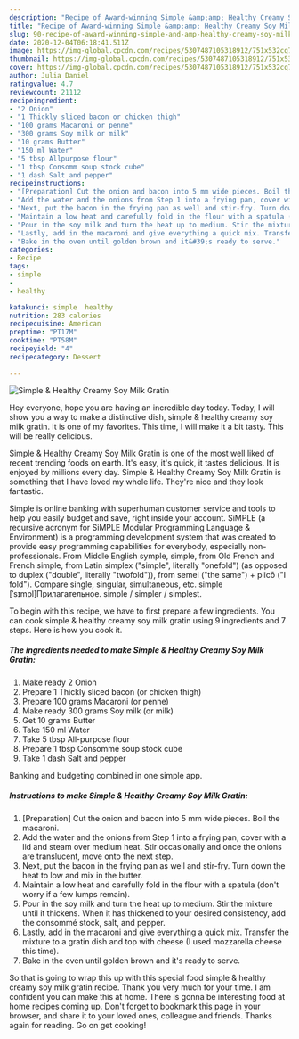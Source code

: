 ```yaml
---
description: "Recipe of Award-winning Simple &amp;amp; Healthy Creamy Soy Milk Gratin"
title: "Recipe of Award-winning Simple &amp;amp; Healthy Creamy Soy Milk Gratin"
slug: 90-recipe-of-award-winning-simple-and-amp-healthy-creamy-soy-milk-gratin
date: 2020-12-04T06:18:41.511Z
image: https://img-global.cpcdn.com/recipes/5307487105318912/751x532cq70/simple-healthy-creamy-soy-milk-gratin-recipe-main-photo.jpg
thumbnail: https://img-global.cpcdn.com/recipes/5307487105318912/751x532cq70/simple-healthy-creamy-soy-milk-gratin-recipe-main-photo.jpg
cover: https://img-global.cpcdn.com/recipes/5307487105318912/751x532cq70/simple-healthy-creamy-soy-milk-gratin-recipe-main-photo.jpg
author: Julia Daniel
ratingvalue: 4.7
reviewcount: 21112
recipeingredient:
- "2 Onion"
- "1 Thickly sliced bacon or chicken thigh"
- "100 grams Macaroni or penne"
- "300 grams Soy milk or milk"
- "10 grams Butter"
- "150 ml Water"
- "5 tbsp Allpurpose flour"
- "1 tbsp Consomm soup stock cube"
- "1 dash Salt and pepper"
recipeinstructions:
- "[Preparation] Cut the onion and bacon into 5 mm wide pieces. Boil the macaroni."
- "Add the water and the onions from Step 1 into a frying pan, cover with a lid and steam over medium heat. Stir occasionally and once the onions are translucent, move onto the next step."
- "Next, put the bacon in the frying pan as well and stir-fry. Turn down the heat to low and mix in the butter."
- "Maintain a low heat and carefully fold in the flour with a spatula (don&#39;t worry if a few lumps remain)."
- "Pour in the soy milk and turn the heat up to medium. Stir the mixture until it thickens. When it has thickened to your desired consistency, add the consommé stock, salt, and pepper."
- "Lastly, add in the macaroni and give everything a quick mix. Transfer the mixture to a gratin dish and top with cheese (I used mozzarella cheese this time)."
- "Bake in the oven until golden brown and it&#39;s ready to serve."
categories:
- Recipe
tags:
- simple
- 
- healthy

katakunci: simple  healthy 
nutrition: 283 calories
recipecuisine: American
preptime: "PT17M"
cooktime: "PT58M"
recipeyield: "4"
recipecategory: Dessert

---
```



![Simple &amp; Healthy Creamy Soy Milk Gratin](https://img-global.cpcdn.com/recipes/5307487105318912/751x532cq70/simple-healthy-creamy-soy-milk-gratin-recipe-main-photo.jpg)

Hey everyone, hope you are having an incredible day today. Today, I will show you a way to make a distinctive dish, simple &amp; healthy creamy soy milk gratin. It is one of my favorites. This time, I will make it a bit tasty. This will be really delicious.

Simple &amp; Healthy Creamy Soy Milk Gratin is one of the most well liked of recent trending foods on earth. It's easy, it's quick, it tastes delicious. It is enjoyed by millions every day. Simple &amp; Healthy Creamy Soy Milk Gratin is something that I have loved my whole life. They're nice and they look fantastic.

Simple is online banking with superhuman customer service and tools to help you easily budget and save, right inside your account. SiMPLE (a recursive acronym for SiMPLE Modular Programming Language &amp; Environment) is a programming development system that was created to provide easy programming capabilities for everybody, especially non-professionals. From Middle English symple, simple, from Old French and French simple, from Latin simplex (&#34;simple&#34;, literally &#34;onefold&#34;) (as opposed to duplex (&#34;double&#34;, literally &#34;twofold&#34;)), from semel (&#34;the same&#34;) + plicō (&#34;I fold&#34;). Compare single, singular, simultaneous, etc. simple [ˈsɪmpl]Прилагательное. simple / simpler / simplest.


To begin with this recipe, we have to first prepare a few ingredients. You can cook simple &amp; healthy creamy soy milk gratin using 9 ingredients and 7 steps. Here is how you cook it.

<!--inarticleads1-->

##### The ingredients needed to make Simple &amp; Healthy Creamy Soy Milk Gratin:

1. Make ready 2 Onion
1. Prepare 1 Thickly sliced bacon (or chicken thigh)
1. Prepare 100 grams Macaroni (or penne)
1. Make ready 300 grams Soy milk (or milk)
1. Get 10 grams Butter
1. Take 150 ml Water
1. Take 5 tbsp All-purpose flour
1. Prepare 1 tbsp Consommé soup stock cube
1. Take 1 dash Salt and pepper


Banking and budgeting combined in one simple app. 

<!--inarticleads2-->

##### Instructions to make Simple &amp; Healthy Creamy Soy Milk Gratin:

1. [Preparation] Cut the onion and bacon into 5 mm wide pieces. Boil the macaroni.
1. Add the water and the onions from Step 1 into a frying pan, cover with a lid and steam over medium heat. Stir occasionally and once the onions are translucent, move onto the next step.
1. Next, put the bacon in the frying pan as well and stir-fry. Turn down the heat to low and mix in the butter.
1. Maintain a low heat and carefully fold in the flour with a spatula (don&#39;t worry if a few lumps remain).
1. Pour in the soy milk and turn the heat up to medium. Stir the mixture until it thickens. When it has thickened to your desired consistency, add the consommé stock, salt, and pepper.
1. Lastly, add in the macaroni and give everything a quick mix. Transfer the mixture to a gratin dish and top with cheese (I used mozzarella cheese this time).
1. Bake in the oven until golden brown and it&#39;s ready to serve.




So that is going to wrap this up with this special food simple &amp; healthy creamy soy milk gratin recipe. Thank you very much for your time. I am confident you can make this at home. There is gonna be interesting food at home recipes coming up. Don't forget to bookmark this page in your browser, and share it to your loved ones, colleague and friends. Thanks again for reading. Go on get cooking!
